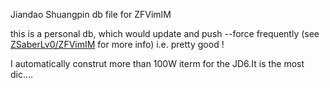 Jiandao Shuangpin db file for ZFVimIM 

this is a personal db, which would update and push --force frequently (see [ZSaberLv0/ZFVimIM](https://github.com/ZSaberLv0/ZFVimIM) for more info)   i.e. pretty good  !

I automatically construt more than 100W iterm for the JD6.It is the most dic.... 
